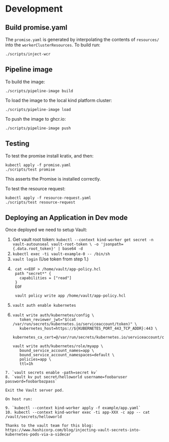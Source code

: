 # Development

## Build promise.yaml
The `promise.yaml` is generated by interpolating the contents of `resources/` into
the `workerClusterResources`. To build run:

```
./scripts/inject-wcr
```

## Pipeline image
To build the image:
```
./scripts/pipeline-image build
```

To load the image to the local kind platform cluster:
```
./scripts/pipeline-image load
```

To push the image to ghcr.io:
```
./scripts/pipeline-image push
```


## Testing
To test the promise install kratix, and then:
```
kubectl apply -f promise.yaml
./scripts/test promise
```

This asserts the Promise is installed correctly.

To test the resource request:
```
kubectl apply -f resource-request.yaml
./scripts/test resource-request
```
## Deploying an Application in Dev mode

Once deployed we need to setup Vault: 

1. Get vault root token: `kubectl --context kind-worker get secret -n vault-autounseal vault-root-token \
    -o 'jsonpath={.data.root_token}' | base64 -d`
2. `kubectl exec -ti vault-example-0 -- /bin/sh`
3. `vault login` (Use token from step 1.)
4. ```
    cat <<EOF > /home/vault/app-policy.hcl
    path "secret*" {
      capabilities = ["read"]
    }
    EOF
    
    vault policy write app /home/vault/app-policy.hcl
    ```
5. `vault auth enable kubernetes`
6. ```
   vault write auth/kubernetes/config \
      token_reviewer_jwt="$(cat /var/run/secrets/kubernetes.io/serviceaccount/token)" \
      kubernetes_host=https://${KUBERNETES_PORT_443_TCP_ADDR}:443 \
      kubernetes_ca_cert=@/var/run/secrets/kubernetes.io/serviceaccount/ca.crt
   
   vault write auth/kubernetes/role/myapp \
      bound_service_account_names=app \
      bound_service_account_namespaces=default \
      policies=app \
      ttl=1h
```
7. `vault secrets enable -path=secret kv`
8. `vault kv put secret/helloworld username=foobaruser password=foobarbazpass`

Exit the Vault server pod. 

On host run:

9. `kubectl --context kind-worker apply -f example/app.yaml`
10. kubectl --context kind-worker exec -ti app-XXX -c app -- cat /vault/secrets/helloworld

Thanks to the vault team for this blog: https://www.hashicorp.com/blog/injecting-vault-secrets-into-kubernetes-pods-via-a-sidecar
